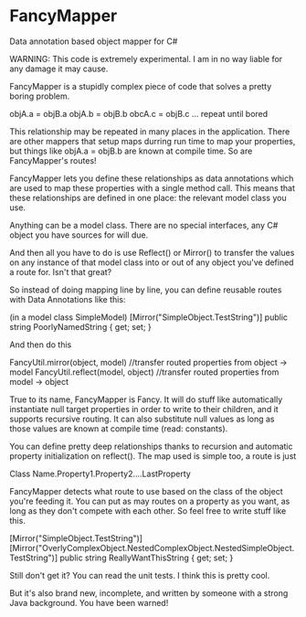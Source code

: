 FancyMapper
===========

Data annotation based object mapper for C#

WARNING: This code is extremely experimental. I am in no way liable for any damage it may cause.

FancyMapper is a stupidly complex piece of code that solves a pretty boring problem.

objA.a = objB.a
objA.b = objB.b
obcA.c = objB.c
...
repeat until bored

This relationship may be repeated in many places in the application. There are other mappers that setup maps durring run
time to map your properties, but things like objA.a = objB.b are known at compile time. So are FancyMapper's routes!

FancyMapper lets you define these relationships as data annotations which are used to map these properties with a single
method call. This means that these relationships are defined in one place: the relevant model class you use.

Anything can be a model class. There are no special interfaces, any C# object you have sources for will due.

And then all you have to do is use Reflect() or Mirror() to transfer the values on any instance of that model class into or
out of any object you've defined a route for. Isn't that great?

So instead of doing mapping line by line, you can define reusable routes with Data Annotations like this:

(in a model class SimpleModel)
[Mirror("SimpleObject.TestString")]
public string PoorlyNamedString { get; set; }

And then do this

FancyUtil.mirror(object, model) //transfer routed properties from object -> model
FancyUtil.reflect(model, object) //transfer routed properties from model -> object

True to its name, FancyMapper is Fancy. It will do stuff like automatically instantiate null target properties in order to
write to their children, and it supports recursive routing. It can also substitute null values as long as those values are
known at compile time (read: constants).

You can define pretty deep relationships thanks to recursion and automatic property initialization on reflect(). The map
used is simple too, a route is just

Class Name.Property1.Property2....LastProperty

FancyMapper detects what route to use based on the class of the object you're feeding it. You can put as may routes on
a property as you want, as long as they don't compete with each other. So feel free to write stuff like this.

[Mirror("SimpleObject.TestString")]
[Mirror("OverlyComplexObject.NestedComplexObject.NestedSimpleObject.TestString")]
public string ReallyWantThisString { get; set; }

Still don't get it? You can read the unit tests. I think this is pretty cool.

But it's also brand new, incomplete, and written by someone with a strong Java background. You have been warned!
